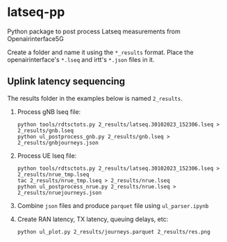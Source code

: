 # latseq-pp
Python package to post process Latseq measurements from Openairinterface5G

Create a folder and name it using the `*_results` format. Place the openairinterface's `*.lseq` and irtt's `*.json` files in it.

## Uplink latency sequencing

The results folder in the examples below is named `2_results`.

1. Process gNB lseq file:
    ```
    python tools/rdtsctots.py 2_results/latseq.30102023_152306.lseq > 2_results/gnb.lseq
    python ul_postprocess_gnb.py 2_results/gnb.lseq > 2_results/gnbjourneys.json
    ```

2. Process UE lseq file:
    ```
    python tools/rdtsctots.py 2_results/latseq.30102023_152306.lseq > 2_results/nrue_tmp.lseq
    tac 2_results/nrue_tmp.lseq > 2_results/nrue.lseq
    python ul_postprocess_nrue.py 2_results/nrue.lseq > 2_results/nruejourneys.json
    ```

3. Combine `json` files and produce `parquet` file using `ul_parser.ipynb`

4. Create RAN latency, TX latency, queuing delays, etc:
    ```
    python ul_plot.py 2_results/journeys.parquet 2_results/res.png
    ```